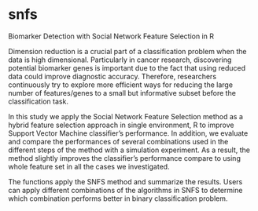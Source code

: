# snfs
Biomarker Detection with Social Network Feature Selection in R

Dimension reduction is a crucial part of a classification problem when the data is high dimensional. Particularly in cancer research, discovering potential biomarker genes is important due to the fact that using reduced data could improve diagnostic accuracy. Therefore, researchers continuously try to explore more efficient ways for reducing the large number of features/genes to a small but informative subset before the classification task.

In this study we apply the Social Network Feature Selection method as a hybrid feature selection approach in single environment, R to improve Support Vector Machine classifier’s performance. In addition, we evaluate and compare the performances of several combinations used in the different steps of the method with a simulation experiment. As a result, the method slightly improves the classifier’s performance compare to using whole feature set in all the cases we investigated.   

The functions apply the SNFS method and summarize the results. Users can apply different combinations of the algorithms in SNFS to determine which combination performs better in binary classification problem.
